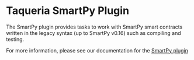 # Taqueria SmartPy Plugin

The SmartPy plugin provides tasks to work with SmartPy smart contracts written in the legacy syntax (up to SmartPy v0.16) such as compiling and testing.

For more information, please see our documentation for the [SmartPy plugin](https://taqueria.io/docs/plugins/plugin-smartpy-legacy/)
